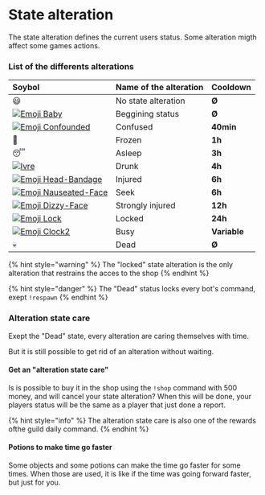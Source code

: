 # State alteration

The state alteration defines the current users status. Some alteration migth affect some games actions.

###  List of the differents alterations

| Soybol | Name of the alteration | Cooldown |
| :--- | :--- | :--- |
| 😃  | No state alteration | **Ø** |
| [![Emoji Baby](https://vignette.wikia.nocookie.net/draftbot/images/9/93/Emoji_Baby.png/revision/latest/scale-to-width-down/20?cb=20200301093928&path-prefix=fr)](https://vignette.wikia.nocookie.net/draftbot/images/9/93/Emoji_Baby.png/revision/latest?cb=20200301093928&path-prefix=fr) | Beggining status | **Ø** |
| [![Emoji Confounded](https://vignette.wikia.nocookie.net/draftbot/images/0/01/Emoji_Confounded.png/revision/latest/scale-to-width-down/20?cb=20200301093840&path-prefix=fr)](https://vignette.wikia.nocookie.net/draftbot/images/0/01/Emoji_Confounded.png/revision/latest?cb=20200301093840&path-prefix=fr) | Confused | **40min** |
| 🥶  | Frozen | **1h** |
| 😴  | Asleep | **3h** |
| [![Ivre](https://vignette.wikia.nocookie.net/draftbot/images/4/4c/Ivre.png/revision/latest/scale-to-width-down/20?cb=20200422162728&path-prefix=fr)](https://vignette.wikia.nocookie.net/draftbot/images/4/4c/Ivre.png/revision/latest?cb=20200422162728&path-prefix=fr) | Drunk | **4h** |
| [![Emoji Head-Bandage](https://vignette.wikia.nocookie.net/draftbot/images/f/f1/Emoji_Head-Bandage.png/revision/latest/scale-to-width-down/20?cb=20200301094204&path-prefix=fr)](https://vignette.wikia.nocookie.net/draftbot/images/f/f1/Emoji_Head-Bandage.png/revision/latest?cb=20200301094204&path-prefix=fr) | Injured | **6h** |
| [![Emoji Nauseated-Face](https://vignette.wikia.nocookie.net/draftbot/images/9/94/Emoji_Nauseated-Face.png/revision/latest/scale-to-width-down/20?cb=20200229133419&path-prefix=fr)](https://vignette.wikia.nocookie.net/draftbot/images/9/94/Emoji_Nauseated-Face.png/revision/latest?cb=20200229133419&path-prefix=fr) | Seek | **6h** |
| [![Emoji Dizzy-Face](https://vignette.wikia.nocookie.net/draftbot/images/0/0d/Emoji_Dizzy-Face.png/revision/latest/scale-to-width-down/20?cb=20200229133925&path-prefix=fr)](https://vignette.wikia.nocookie.net/draftbot/images/0/0d/Emoji_Dizzy-Face.png/revision/latest?cb=20200229133925&path-prefix=fr) | Strongly injured | **12h** |
| [![Emoji Lock](https://vignette.wikia.nocookie.net/draftbot/images/4/46/Emoji_Lock.png/revision/latest/scale-to-width-down/20?cb=20200301093817&path-prefix=fr)](https://vignette.wikia.nocookie.net/draftbot/images/4/46/Emoji_Lock.png/revision/latest?cb=20200301093817&path-prefix=fr) | Locked | **24h** |
| [![Emoji Clock2](https://vignette.wikia.nocookie.net/draftbot/images/3/35/Emoji_Clock2.png/revision/latest/scale-to-width-down/20?cb=20200301094015&path-prefix=fr)](https://vignette.wikia.nocookie.net/draftbot/images/3/35/Emoji_Clock2.png/revision/latest?cb=20200301094015&path-prefix=fr) | Busy | **Variable** |
| 💀  | Dead | **Ø** |

{% hint style="warning" %}
The "locked" state alteration is the only alteration that restrains the acces to the shop
{% endhint %}

{% hint style="danger" %}
The "Dead" status locks every bot's command, exept `!respawn`
{% endhint %}

### Alteration state care

Exept the "Dead" state, every alteration are caring themselves with time.

But it is still possible to get rid of an alteration without waiting.

#### Get an "alteration state care"

Is is possible to buy it in the shop using the `!shop` command with 500 money, and will cancel your state alteration? When this will be done, your players status will be the same as a player that just done a report.

{% hint style="info" %}
The alteration state care is also one of the rewards ofthe guild daily command.
{% endhint %}

#### Potions to make time go faster

Some objects and some potions can make the time go faster for some times. When those are used, it is like if the time was going forward faster, but just for you.

